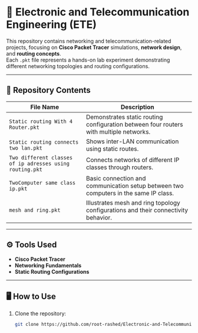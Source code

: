 # 📡 Electronic and Telecommunication Engineering (ETE)

This repository contains networking and telecommunication-related projects, focusing on **Cisco Packet Tracer** simulations, **network design**, and **routing concepts**.  
Each `.pkt` file represents a hands-on lab experiment demonstrating different networking topologies and routing configurations.

---

## 🧩 Repository Contents

| File Name | Description |
|------------|--------------|
| `Static routing With 4 Router.pkt` | Demonstrates static routing configuration between four routers with multiple networks. |
| `Static routing connects two lan.pkt` | Shows inter-LAN communication using static routes. |
| `Two different classes of ip adresses using routing.pkt` | Connects networks of different IP classes through routers. |
| `TwoComputer same class ip.pkt` | Basic connection and communication setup between two computers in the same IP class. |
| `mesh and ring.pkt` | Illustrates mesh and ring topology configurations and their connectivity behavior. |

---

## ⚙️ Tools Used

- **Cisco Packet Tracer**
- **Networking Fundamentals**
- **Static Routing Configurations**

---

## 🖥️ How to Use

1. Clone the repository:
   ```bash
   git clone https://github.com/root-rashed/Electronic-and-Telecommunication-Engineering-ETE.git

